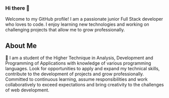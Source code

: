 ### Hi there 👋
Welcome to my GitHub profile! I am a passionate junior Full Stack developer who loves to code. I enjoy learning new technologies and working on challenging projects that allow me to grow professionally.

## About Me
🔭 I am a student of the Higher Technique in Analysis, Development and Programming of Applications with knowledge of various programming languages. Look for opportunities to apply and expand my technical skills, contribute to the development of projects and grow professionally. Committed to continuous learning, assume responsibilities and work collaboratively to exceed expectations and bring creativity to the challenges of web development.

